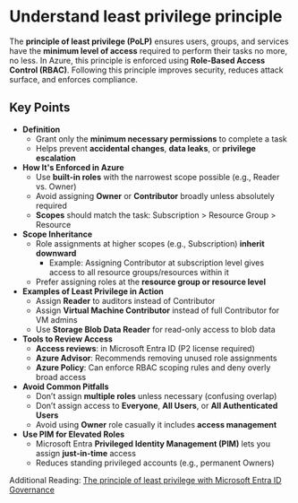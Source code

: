 # Understand least privilege principle

The **principle of least privilege (PoLP)** ensures users, groups, and services have the **minimum level of access** required to perform their tasks no more, no less. In Azure, this principle is enforced using **Role-Based Access Control (RBAC)**. Following this principle improves security, reduces attack surface, and enforces compliance.

## Key Points

- **Definition**
  - Grant only the **minimum necessary permissions** to complete a task
  - Helps prevent **accidental changes**, **data leaks**, or **privilege escalation**
- **How It's Enforced in Azure**
  - Use **built-in roles** with the narrowest scope possible (e.g., Reader vs. Owner)
  - Avoid assigning **Owner** or **Contributor** broadly unless absolutely required
  - **Scopes** should match the task: Subscription > Resource Group > Resource
- **Scope Inheritance**
  - Role assignments at higher scopes (e.g., Subscription) **inherit downward**
    - Example: Assigning Contributor at subscription level gives access to all resource groups/resources within it
  - Prefer assigning roles at the **resource group or resource level**
- **Examples of Least Privilege in Action**
  - Assign **Reader** to auditors instead of Contributor
  - Assign **Virtual Machine Contributor** instead of full Contributor for VM admins
  - Use **Storage Blob Data Reader** for read-only access to blob data
- **Tools to Review Access**
  - **Access reviews**: in Microsoft Entra ID (P2 license required)
  - **Azure Advisor**: Recommends removing unused role assignments
  - **Azure Policy**: Can enforce RBAC scoping rules and deny overly broad access
- **Avoid Common Pitfalls**
  - Don’t assign **multiple roles** unless necessary (confusing overlap)
  - Don’t assign access to **Everyone**, **All Users**, or **All Authenticated Users**
  - Avoid using **Owner** role casually it includes **access management**
- **Use PIM for Elevated Roles**
  - Microsoft Entra **Privileged Identity Management (PIM)** lets you assign **just-in-time** access
  - Reduces standing privileged accounts (e.g., permanent Owners)

Additional Reading: [The principle of least privilege with Microsoft Entra ID Governance](https://learn.microsoft.com/en-us/entra/id-governance/scenarios/least-privileged)
